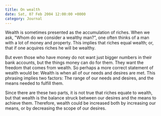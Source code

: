 ```yaml
---
title: On wealth
date: Sat, 07 Feb 2004 12:00:00 +0000
category: Journal
---
```


Wealth is sometimes presented as the accumulation of riches.  When we
ask, "Whom do we consider a wealthy man?", one often thinks of a man
with a lot of money and property.  This implies that riches equal
wealth; or, that if one acquires riches he will be wealthy.

But even those who have money do not want just bigger numbers in their
bank accounts, but the things money can do for them.  They want the
freedom that comes from wealth.  So perhaps a more correct statement of
wealth would be: Wealth is when all of our needs and desires are met.
This phrasing implies two factors: The range of our needs and desires,
and the means needed to fulfill them.

Since there are these two parts, it is not true that riches equate to
wealth, but that wealth is the balance struck between our desires and
the means to achieve them.  Therefore, wealth could be increased both by
increasing our means, or by decreasing the scope of our desires.


